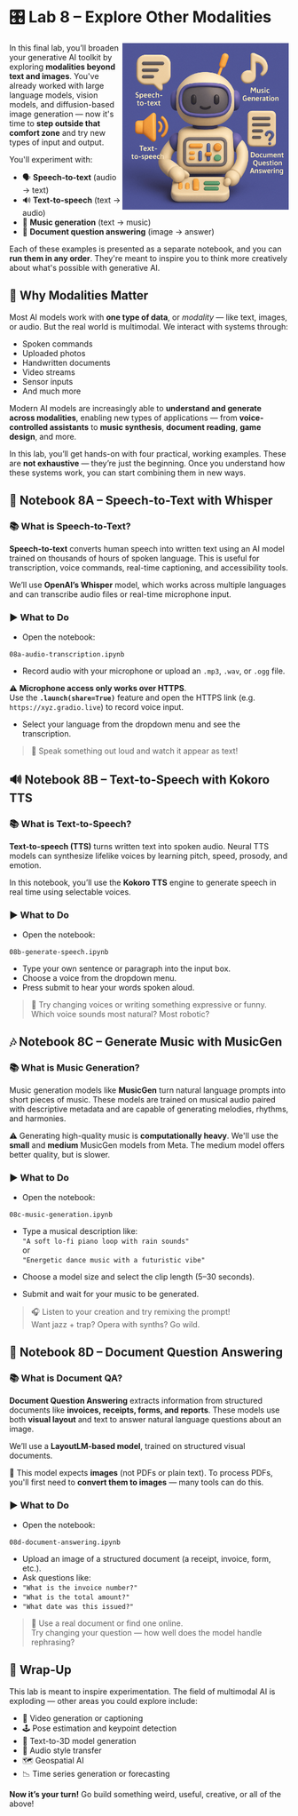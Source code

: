 # 🎛️ Lab 8 – Explore Other Modalities

<img src="../../media/generative-ai-modalities.png" style="width: 300px" align="right">

In this final lab, you’ll broaden your generative AI toolkit by exploring **modalities beyond text and images**. You've already worked with large language models, vision models, and diffusion-based image generation — now it's time to **step outside that comfort zone** and try new types of input and output.

You'll experiment with:

- 🗣️ **Speech-to-text** (audio → text)
- 🔊 **Text-to-speech** (text → audio)
- 🎼 **Music generation** (text → music)
- 📄 **Document question answering** (image → answer)

Each of these examples is presented as a separate notebook, and you can **run them in any order**. They're meant to inspire you to think more creatively about what's possible with generative AI.

## 🧠 Why Modalities Matter

Most AI models work with **one type of data**, or *modality* — like text, images, or audio. But the real world is multimodal. We interact with systems through:

- Spoken commands
- Uploaded photos
- Handwritten documents
- Video streams
- Sensor inputs
- And much more

Modern AI models are increasingly able to **understand and generate across modalities**, enabling new types of applications — from **voice-controlled assistants** to **music synthesis**, **document reading**, **game design**, and more.

In this lab, you’ll get hands-on with four practical, working examples. These are **not exhaustive** — they’re just the beginning. Once you understand how these systems work, you can start combining them in new ways.

## 🧪 Notebook 8A – Speech-to-Text with Whisper

### 📚 What is Speech-to-Text?

**Speech-to-text** converts human speech into written text using an AI model trained on thousands of hours of spoken language. This is useful for transcription, voice commands, real-time captioning, and accessibility tools.

We’ll use **OpenAI’s Whisper** model, which works across multiple languages and can transcribe audio files or real-time microphone input.

### ▶️ What to Do

- Open the notebook:  
```
08a-audio-transcription.ipynb
```

- Record audio with your microphone or upload an `.mp3`, `.wav`, or `.ogg` file.

⚠️ **Microphone access only works over HTTPS**.  
Use the **`.launch(share=True)`** feature and open the HTTPS link (e.g. `https://xyz.gradio.live`) to record voice input.

- Select your language from the dropdown menu and see the transcription.

> 🎤 Speak something out loud and watch it appear as text!

## 🔊 Notebook 8B – Text-to-Speech with Kokoro TTS

### 📚 What is Text-to-Speech?

**Text-to-speech (TTS)** turns written text into spoken audio. Neural TTS models can synthesize lifelike voices by learning pitch, speed, prosody, and emotion.

In this notebook, you’ll use the **Kokoro TTS** engine to generate speech in real time using selectable voices.

### ▶️ What to Do

- Open the notebook:  
```
08b-generate-speech.ipynb
```

- Type your own sentence or paragraph into the input box.
- Choose a voice from the dropdown menu.
- Press submit to hear your words spoken aloud.

> 🧪 Try changing voices or writing something expressive or funny.  
> Which voice sounds most natural? Most robotic?

## 🎶 Notebook 8C – Generate Music with MusicGen

### 📚 What is Music Generation?

Music generation models like **MusicGen** turn natural language prompts into short pieces of music. These models are trained on musical audio paired with descriptive metadata and are capable of generating melodies, rhythms, and harmonies.

⚠️ Generating high-quality music is **computationally heavy**. We'll use the **small** and **medium** MusicGen models from Meta. The medium model offers better quality, but is slower.

### ▶️ What to Do

- Open the notebook:  
```
08c-music-generation.ipynb
```

- Type a musical description like:  
`"A soft lo-fi piano loop with rain sounds"`  
or  
`"Energetic dance music with a futuristic vibe"`

- Choose a model size and select the clip length (5–30 seconds).

- Submit and wait for your music to be generated.

> 🎧 Listen to your creation and try remixing the prompt!  
> Want jazz + trap? Opera with synths? Go wild.

## 📄 Notebook 8D – Document Question Answering

### 📚 What is Document QA?

**Document Question Answering** extracts information from structured documents like **invoices, receipts, forms, and reports**. These models use both **visual layout** and text to answer natural language questions about an image.

We’ll use a **LayoutLM-based model**, trained on structured visual documents.

📌 This model expects **images** (not PDFs or plain text). To process PDFs, you'll first need to **convert them to images** — many tools can do this.

### ▶️ What to Do

- Open the notebook:  
```
08d-document-answering.ipynb
```

- Upload an image of a structured document (a receipt, invoice, form, etc.).
- Ask questions like:
- `"What is the invoice number?"`
- `"What is the total amount?"`
- `"What date was this issued?"`

> 📝 Use a real document or find one online.  
> Try changing your question — how well does the model handle rephrasing?

## 🚀 Wrap-Up

This lab is meant to inspire experimentation. The field of multimodal AI is exploding — other areas you could explore include:

- 🎥 Video generation or captioning
- 🕹️ Pose estimation and keypoint detection
- 🧱 Text-to-3D model generation
- 🔄 Audio style transfer
- 🗺️ Geospatial AI
- 📉 Time series generation or forecasting

**Now it’s your turn!** Go build something weird, useful, creative, or all of the above!

